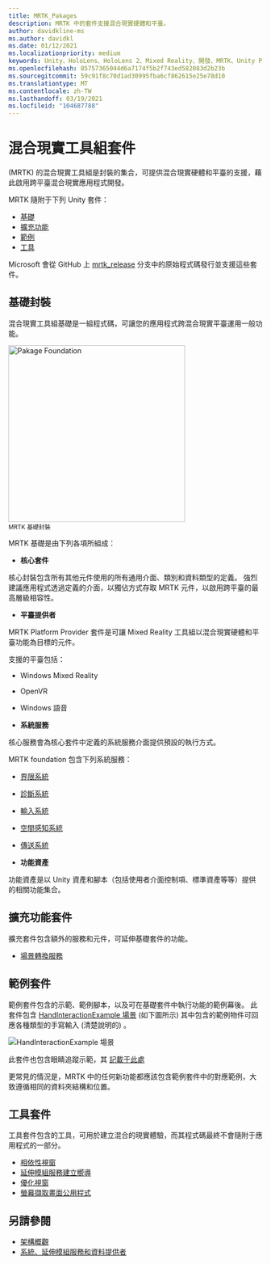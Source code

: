 ```yaml
---
title: MRTK_Pakages
description: MRTK 中的套件支援混合現實硬體和平臺。
author: davidkline-ms
ms.author: davidkl
ms.date: 01/12/2021
ms.localizationpriority: medium
keywords: Unity、HoloLens、HoloLens 2、Mixed Reality、開發、MRTK、Unity Pakage Manager、
ms.openlocfilehash: 85757365044d6a7174f5b2f743ed582083d2b23b
ms.sourcegitcommit: 59c91f8c70d1ad30995fba6cf862615e25e78d10
ms.translationtype: MT
ms.contentlocale: zh-TW
ms.lasthandoff: 03/19/2021
ms.locfileid: "104687788"
---
```

# <a name="mixed-reality-toolkit-packages"></a>混合現實工具組套件

 (MRTK) 的混合現實工具組是封裝的集合，可提供混合現實硬體和平臺的支援，藉此啟用跨平臺混合現實應用程式開發。

MRTK 隨附于下列 Unity 套件：

- [基礎](#foundation-package)
- [擴充功能](#extensions-package)
- [範例](#examples-package)
- [工具](#tools-package)

Microsoft 會從 GitHub 上 [mrtk_release](https://github.com/Microsoft/MixedRealityToolkit-Unity/tree/mrtk_release) 分支中的原始程式碼發行並支援這些套件。

## <a name="foundation-package"></a>基礎封裝

混合現實工具組基礎是一組程式碼，可讓您的應用程式跨混合現實平臺運用一般功能。

<img src="../features//Images/Input/MRTK_Package_Foundation.png" width="350px" alt="Pakage Foundation" style="display:block;">  
<sup>MRTK 基礎封裝</sup>

MRTK 基礎是由下列各項所組成：

- **核心套件**

核心封裝包含所有其他元件使用的所有通用介面、類別和資料類型的定義。 強烈建議應用程式透過定義的介面，以獨佔方式存取 MRTK 元件，以啟用跨平臺的最高層級相容性。

- **平臺提供者**

MRTK Platform Provider 套件是可讓 Mixed Reality 工具組以混合現實硬體和平臺功能為目標的元件。

支援的平臺包括：

- Windows Mixed Reality
- OpenVR
- Windows 語音

- **系統服務**

核心服務會為核心套件中定義的系統服務介面提供預設的執行方式。

MRTK foundation 包含下列系統服務：

- [界限系統](../features/Boundary/BoundarySystemGettingStarted.md)
- [診斷系統](../features/Diagnostics/DiagnosticsSystemGettingStarted.md)
- [輸入系統](../features/Input/Overview.md)
- [空間感知系統](../features/SpatialAwareness/SpatialAwarenessGettingStarted.md)
- [傳送系統](../features/TeleportSystem/Overview.md)

- **功能資產**

功能資產是以 Unity 資產和腳本（包括使用者介面控制項、標準資產等等）提供的相關功能集合。

## <a name="extensions-package"></a>擴充功能套件

擴充套件包含額外的服務和元件，可延伸基礎套件的功能。

- [場景轉換服務](../features/Extensions/SceneTransitionService/SceneTransitionServiceOverview.md)

## <a name="examples-package"></a>範例套件

範例套件包含的示範、範例腳本，以及可在基礎套件中執行功能的範例幕後。 此套件包含 [HandInteractionExample 場景](../features/README_HandInteractionExamples.md) (如下圖所示) 其中包含的範例物件可回應各種類型的手寫輸入 (清楚說明的) 。

![HandInteractionExample 場景](../features/Images/MRTK_Examples.png)

此套件也包含眼睛追蹤示範，其 [記載于此處](../features/EyeTracking/EyeTracking_ExamplesOverview.md)

更常見的情況是，MRTK 中的任何新功能都應該包含範例套件中的對應範例，大致遵循相同的資料夾結構和位置。

## <a name="tools-package"></a>工具套件

工具套件包含的工具，可用於建立混合的現實體驗，而其程式碼最終不會隨附于應用程式的一部分。

- [相依性視窗](../features/Tools/DependencyWindow.md)
- [延伸模組服務建立嚮導](../features/Tools/ExtensionServiceCreationWizard.md)
- [優化視窗](../features/Tools/OptimizeWindow.md)
- [螢幕擷取畫面公用程式](../features/Tools/ScreenshotUtility.md)

## <a name="see-also"></a>另請參閱

- [架構概觀](../Architecture/Overview.md)
- [系統、延伸模組服務和資料提供者](../Architecture/SystemsExtensionsProviders.md)
